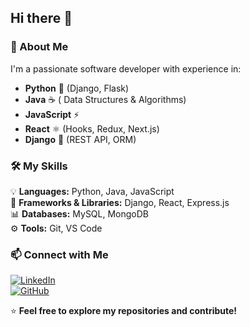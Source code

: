## Hi there 👋



### 🚀 About Me
I'm a passionate software developer with experience in:
- **Python** 🐍 (Django, Flask)
- **Java** ☕ ( Data Structures & Algorithms)
- **JavaScript** ⚡ 
- **React** ⚛️ (Hooks, Redux, Next.js)
- **Django** 🎯 (REST API, ORM)

### 🛠️ My Skills
💡 **Languages:** Python, Java, JavaScript  
🔧 **Frameworks & Libraries:** Django, React, Express.js  
📊 **Databases:** MySQL, MongoDB  
⚙️ **Tools:** Git, VS Code 
 

### 📫 Connect with Me
[![LinkedIn](https://img.shields.io/badge/-LinkedIn-blue?style=flat&logo=linkedin)](https://www.linkedin.com/in/abhishekhj/)  
[![GitHub](https://img.shields.io/badge/-GitHub-gray?style=flat&logo=github)](https://github.com/Abhishek-HJ/)  


⭐ **Feel free to explore my repositories and contribute!**  


